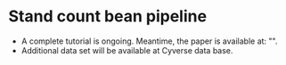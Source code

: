 # Stand count bean pipeline

- A complete tutorial is ongoing. Meantime, the paper is available at: "". 
- Additional data set will be available at Cyverse data base.
